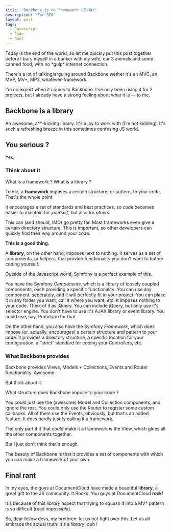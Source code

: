 ```yaml
---
title: "Backbone is no framework (IMHO)"
description: "For SEO"
layout: post
tags:
  - Javascript
  - Code
  - Rant
---
```


Today is the end of the world, so let me quickly put this post together before I bury myself in a bunker with my wife, our 3 animals and some canned food, with no \*gulp\* internet connection.

There's a lot of talking/arguing around Backbone wether it's an MVC, an MVP, MV\*, MP3, whatever-framework.

I'm no expert when it comes to Backbone. I've only been using it for 2 projects, but I already have a strong feeling about what it is &mdash; to me.

## Backbone is a library

An awesome, a**-kicking library. It's a joy to work with (I'm not kidding). It's such a refreshing breeze in this sometimes confusing JS world.

## You serious ?

Yes.

### Think about it

What is a framework ? What is a library ?

To me, a **framework** imposes a certain structure, or pattern, to your code. That's the whole point.

It encourages a set of standards and best practices, so code becomes easier to maintain for *yourself*, but also for *others*.

This can (and should, IMO) go pretty far. Most frameworks even give a certain directory structure. This is important, so other developers can quickly find their way around your code.

**This is a good thing.**

A **library**, on the other hand, imposes next to nothing. It serves as a set of components, or *helpers*, that provide functionality you don't want to bother coding yourself.

Outside of the Javascript world, Symfony is a perfect example of this.

You have the Symfony *Components*, which is a library of loosely coupled components, each providing a specific functionality. You can use any component, seperately, and it will perfectly fit in your project. You can place it in any folder you want, call it where you want, etc. It imposes nothing to your code. Think of it as jQuery. You can include jQuery, but only use it's selector engine. You don't have to use it's AJAX library or event library. You could use, say, Prototype for that.

On the other hand, you also have the Symfony *Framework*, which does impose (or, actually, *encourages*) a certain structure and pattern to your code. It provides a directory structure, a specific location for your configuration, a &ldquo;strict&rdquo; standard for coding your Controllers, etc.

### What Backbone provides

Backbone provides Views, Models + Collections, Events and Router functionality. Awesome.

But think about it.

What structure does Backbone impose to your code ?

You could just use the (awesome) Model and Collection components, and ignore the rest. You could only use the Router to register some custom callbacks. All of them use the Events, obviously, but that's an added feature. It does hardly justify calling it a framework.

The only part if it that *could* make it a framework is the View, which glues all the other components together.

But I just don't think that's enough.

The beauty of Backbone is that it provides a set of components with which you can *make* a framework of your own.

## Final rant

In my eyes, the guys at DocumentCloud have made a beautiful **library**, a great gift to the JS community. It Rocks. You guys at DocumentCloud **rock**!

It's because of this *library* aspect that trying to squash it into a MV\* pattern is so difficult (read *impossible*).

So, dear fellow devs, my brethren: let us not fight over this. Let us all embrace the actual truth: it's a *library*, duh !


